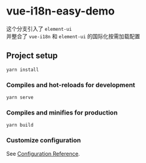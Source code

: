 # vue-i18n-easy-demo

这个分支引入了 `element-ui` <br/>
并整合了 `vue-i18n` 和 `element-ui` 的国际化按需加载配置

## Project setup
```
yarn install
```

### Compiles and hot-reloads for development
```
yarn serve
```

### Compiles and minifies for production
```
yarn build
```

### Customize configuration
See [Configuration Reference](https://cli.vuejs.org/config/).
